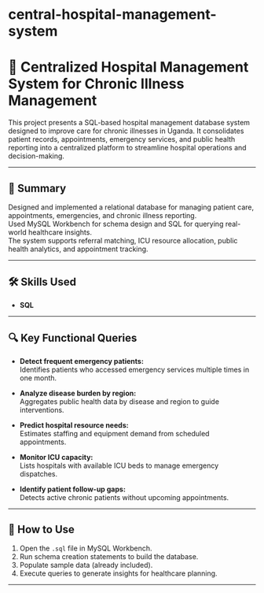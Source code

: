 # central-hospital-management-system
# 🏥 Centralized Hospital Management System for Chronic Illness Management

This project presents a SQL-based hospital management database system designed to improve care for chronic illnesses in Uganda. It consolidates patient records, appointments, emergency services, and public health reporting into a centralized platform to streamline hospital operations and decision-making.

---

## 📌 Summary

Designed and implemented a relational database for managing patient care, appointments, emergencies, and chronic illness reporting.  
Used MySQL Workbench for schema design and SQL for querying real-world healthcare insights.  
The system supports referral matching, ICU resource allocation, public health analytics, and appointment tracking.

---

## 🛠️ Skills Used

- **SQL**

---

## 🔍 Key Functional Queries

- **Detect frequent emergency patients:**  
  Identifies patients who accessed emergency services multiple times in one month.

- **Analyze disease burden by region:**  
  Aggregates public health data by disease and region to guide interventions.

- **Predict hospital resource needs:**  
  Estimates staffing and equipment demand from scheduled appointments.

- **Monitor ICU capacity:**  
  Lists hospitals with available ICU beds to manage emergency dispatches.

- **Identify patient follow-up gaps:**  
  Detects active chronic patients without upcoming appointments.

---

## 🚀 How to Use

1. Open the `.sql` file in MySQL Workbench.
2. Run schema creation statements to build the database.
3. Populate sample data (already included).
4. Execute queries to generate insights for healthcare planning.

---





